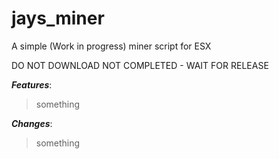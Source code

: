 # jays_miner
A simple (Work in progress) miner script for ESX


DO NOT DOWNLOAD NOT COMPLETED - WAIT FOR RELEASE


***Features***:
>something

***Changes***:
>something
